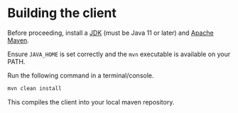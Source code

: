 # Building the client
Before proceeding, install a [JDK](https://jdk.java.net/archive/) (must be Java 11 or later) and [Apache Maven](https://maven.apache.org/install.html).

Ensure `JAVA_HOME` is set correctly and the `mvn` executable is available on your PATH.

Run the following command in a terminal/console.
```bash
mvn clean install
```

This compiles the client into your local maven repository.
